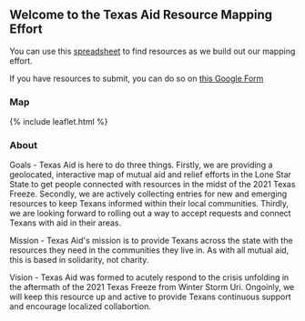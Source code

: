 ## Welcome to the Texas Aid Resource Mapping Effort

You can use this [spreadsheet](https://docs.google.com/spreadsheets/d/1mOClkPyOdmMFzU_ao13FfHoF_H0AID3o6yIrUMU8JBU/edit?usp=sharing) to find resources as we build out our mapping effort.

If you have resources to submit, you can do so on [this Google Form](https://docs.google.com/forms/d/e/1FAIpQLSc7_MpN491RkPLmXS9kGEKuqf0nw0ePpQz1QpRJXj84D5ssHQ/viewform?usp=sf_link)


### Map

{% include leaflet.html %}

### About

Goals - Texas Aid is here to do three things. Firstly, we are providing a geolocated, interactive map of mutual aid and relief efforts in the Lone Star State to get people connected with resources in the midst of the 2021 Texas Freeze. Secondly, we are actively collecting entries for new and emerging resources to keep Texans informed within their local communities. Thirdly, we are looking forward to rolling out a way to accept requests and connect Texans with aid in their areas. 

Mission - Texas Aid's mission is to provide Texans across the state with the resources they need in the communities they live in. As with all mutual aid, this is based in solidarity, not charity.  

Vision - Texas Aid was formed to acutely respond to the crisis unfolding in the aftermath of the 2021 Texas Freeze from Winter Storm Uri. Ongoinly, we will keep this resource up and active to provide Texans continuous support and encourage localized collabortion.
